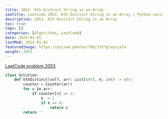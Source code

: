 ```yaml
---
title: 2053. Kth Distinct String in an Array
seoTitle: LeetCode 2053. Kth Distinct String in an Array | Python solution and explanation
description: 2053. Kth Distinct String in an Array
toc: true
tags: []
categories: [Algorithms, LeetCode]
date: 2024-01-01
lastMod: 2024-01-01
featuredImage: https://picsum.photos/700/155?grayscale
weight: 2053
---
```


[LeetCode problem 2053](https://leetcode.com/problems/kth-distinct-string-in-an-array/)

```python
class Solution:
    def kthDistinct(self, arr: List[str], k: int) -> str:
        counter = Counter(arr)
        for v in arr:
            if counter[v] == 1:
                k -= 1
                if k == 0:
                    return v
        return ''

```

